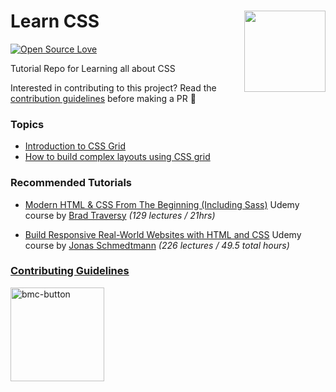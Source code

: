 # Learn CSS <img align="right" src="https://user-images.githubusercontent.com/62628408/127881594-fb40eeed-6ccc-4b3b-ac66-65fb7ee95e53.png" width="130px">


[![Open Source Love](https://badges.frapsoft.com/os/v2/open-source.svg?v=103)](https://github.com/Evavic44/learn-css)

Tutorial Repo for Learning all about CSS


Interested in contributing to this project? Read the <a href="">contribution guidelines</a> before making a PR 🙂

<!-- Topics -->
### **Topics**
- <a href="https://github.com/Evavic44/learn-css/tree/main/CSS%20Grid/Introduction%20to%20CSS%20Grid">Introduction to CSS Grid</a>
- <a href="https://github.com/Evavic44/learn-css/tree/main/CSS%20Grid/How%20to%20build%20complex%20layouts%20using%20CSS%20Grid">How to build complex layouts using CSS grid</a>

<!-- Recommended tutuorials -->
### **Recommended Tutorials**
- <a href="https://www.udemy.com/course/modern-html-css-from-the-beginning/">Modern HTML & CSS From The Beginning (Including Sass)</a> Udemy course by <a href="https://github.com/bradtraversy">Brad Traversy</a> _(129 lectures / 21hrs)_

- <a href="https://www.udemy.com/course/design-and-develop-a-killer-website-with-html5-and-css3/">Build Responsive Real-World Websites with HTML and CSS</a> Udemy course by <a href="https://github.com/jonasschmedtmann">Jonas Schmedtmann</a> _(226 lectures / 49.5 total hours)_

<!-- Contributing guidelines -->

### **[Contributing Guidelines](CONTRIBUTING.md)**





<a href="https://www.buymeacoffee.com/evavic44">
  <img width="150px" alt="bmc-button" src="https://user-images.githubusercontent.com/62628408/127788747-8850d386-fc61-4fff-b18f-8c5ee597be34.png">
</a>
